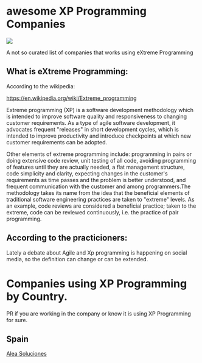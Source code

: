 # awesome XP Programming Companies

![](https://cdn.rawgit.com/sindresorhus/awesome/d7305f38d29fed78fa85652e3a63e154dd8e8829/media/badge.svg)

A not so curated list of companies that works using eXtreme Programming

## What is eXtreme Programming:

According to the wikipedia:

https://en.wikipedia.org/wiki/Extreme_programming

Extreme programming (XP) is a software development methodology which is intended to improve software quality and responsiveness to changing customer requirements. As a type of agile software development, it advocates frequent "releases" in short development cycles, which is intended to improve productivity and introduce checkpoints at which new customer requirements can be adopted.

Other elements of extreme programming include: programming in pairs or doing extensive code review, unit testing of all code, avoiding programming of features until they are actually needed, a flat management structure, code simplicity and clarity, expecting changes in the customer's requirements as time passes and the problem is better understood, and frequent communication with the customer and among programmers.The methodology takes its name from the idea that the beneficial elements of traditional software engineering practices are taken to "extreme" levels. As an example, code reviews are considered a beneficial practice; taken to the extreme, code can be reviewed continuously, i.e. the practice of pair programming.


## According to the practicioners:

Lately a debate about Agile and Xp programming is happening on social media, so the definition can change or can be extended.

# Companies using XP Programming by Country.

PR if you are working in the company or know it is using XP Programming for sure.

## Spain

[Alea Soluciones](https://www.alea-soluciones.com/)
